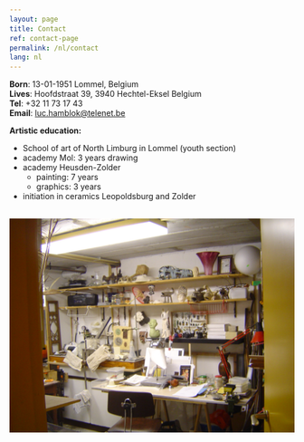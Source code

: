 ```yaml
---
layout: page
title: Contact
ref: contact-page
permalink: /nl/contact
lang: nl
---
```


**Born**: 13-01-1951 Lommel, Belgium  
**Lives**: Hoofdstraat 39, 3940 Hechtel-Eksel Belgium  
**Tel**: +32 11 73 17 43  
**Email**: [luc.hamblok@telenet.be](mailto:luc.hamblok@telenet.be)  

**Artistic education:**
- School of art of North Limburg in Lommel (youth section)
- academy Mol: 3 years drawing
- academy Heusden-Zolder
  - painting: 7 years
  - graphics: 3 years
- initiation in ceramics Leopoldsburg and Zolder

<br>

<img src="/assets/DSC08551.jpg" width="550" alt="Luc Hamblok" title="Luc Hamblok" align="left"> 
